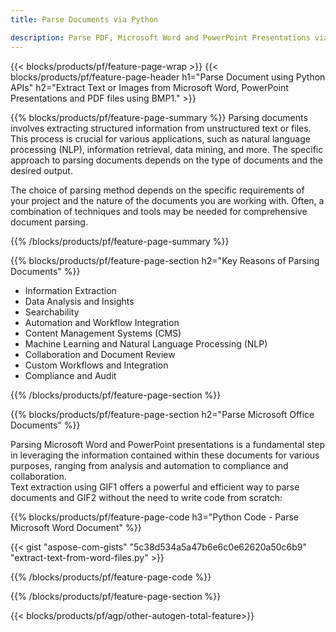 ```yaml
---
title: Parse Documents via Python 

description: Parse PDF, Microsoft Word and PowerPoint Presentations via your Python application. Extract Text or Images with ease.
---
```


{{< blocks/products/pf/feature-page-wrap >}}
{{< blocks/products/pf/feature-page-header h1="Parse Document using Python APIs" h2="Extract Text or Images from Microsoft Word, PowerPoint Presentations and PDF files using BMP1." >}}

{{% blocks/products/pf/feature-page-summary %}}
Parsing documents involves extracting structured information from unstructured text or files. This process is crucial for various applications, such as natural language processing (NLP), information retrieval, data mining, and more. The specific approach to parsing documents depends on the type of documents and the desired output. <br />

The choice of parsing method depends on the specific requirements of your project and the nature of the documents you are working with. Often, a combination of techniques and tools may be needed for comprehensive document parsing.

{{% /blocks/products/pf/feature-page-summary  %}}

{{% blocks/products/pf/feature-page-section  h2="Key Reasons of Parsing Documents" %}}

- Information Extraction
- Data Analysis and Insights
- Searchability
- Automation and Workflow Integration
- Content Management Systems (CMS)
- Machine Learning and Natural Language Processing (NLP)
- Collaboration and Document Review
- Custom Workflows and Integration
- Compliance and Audit

{{% /blocks/products/pf/feature-page-section %}}

{{% blocks/products/pf/feature-page-section  h2="Parse Microsoft Office Documents" %}}

Parsing Microsoft Word and PowerPoint presentations is a fundamental step in leveraging the information contained within these documents for various purposes, ranging from analysis and automation to compliance and collaboration.<br />
Text extraction using GIF1 offers a powerful and efficient way to parse documents and GIF2 without the need to write code from scratch:<br />

{{% blocks/products/pf/feature-page-code h3="Python Code - Parse Microsoft Word Document" %}}

{{< gist "aspose-com-gists" "5c38d534a5a47b6e6c0e62620a50c6b9" "extract-text-from-word-files.py" >}}

{{% /blocks/products/pf/feature-page-code  %}}

{{% /blocks/products/pf/feature-page-section %}}

{{< blocks/products/pf/agp/other-autogen-total-feature>}}